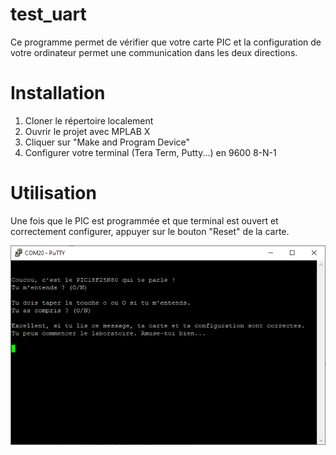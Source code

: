 # test_uart

Ce programme permet de vérifier que votre carte PIC et la configuration de votre ordinateur permet une communication dans les deux directions.

# Installation

1. Cloner le répertoire localement
2. Ouvrir le projet avec MPLAB X
3. Cliquer sur "Make and Program Device"
4. Configurer votre terminal (Tera Term, Putty...) en 9600 8-N-1

# Utilisation

Une fois que le PIC est programmée et que terminal est ouvert et correctement configurer, appuyer sur le bouton "Reset" de la carte.

![Exemple d'utilisation de l'application](./assets/exemple.png)
